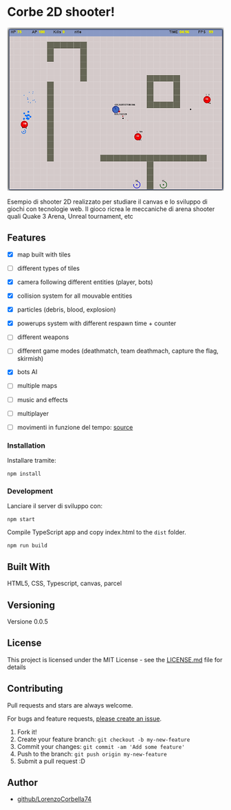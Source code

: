 # Corbe 2D shooter!

![arena](screen/arena.png)

Esempio di shooter 2D realizzato per studiare il canvas e lo sviluppo di giochi con tecnologie web. Il gioco ricrea le meccaniche di arena shooter quali Quake 3 Arena, Unreal tournament, etc

## Features
- [x] map built with tiles 
- [ ] different types of tiles 
- [x] camera following different entities (player, bots) 
- [x] collision system for all mouvable entities
- [x] particles (debris, blood, explosion)
- [x] powerups system with different respawn time + counter
- [ ] different weapons
- [ ] different game modes (deathmatch, team deathmach, capture the flag, skirmish)
- [x] bots AI
- [ ] multiple maps
- [ ] music and effects
- [ ] multiplayer
- [ ] movimenti in funzione del tempo: [source](https://www.viget.com/articles/time-based-animation/)


### Installation
Installare tramite:

    npm install

### Development

Lanciare il server di sviluppo con:

    npm start
    

Compile TypeScript app and copy index.html to the `dist` folder.

    npm run build



## Built With

HTML5, CSS, Typescript, canvas, parcel

## Versioning

Versione 0.0.5

## License

This project is licensed under the MIT License - see the [LICENSE.md](LICENSE.md) file for details


## Contributing

Pull requests and stars are always welcome.

For bugs and feature requests, [please create an issue](https://github.com/LorenzoCorbella74/testCanvasGame/issues).

1. Fork it!
2. Create your feature branch: `git checkout -b my-new-feature`
3. Commit your changes: `git commit -am 'Add some feature'`
4. Push to the branch: `git push origin my-new-feature`
5. Submit a pull request :D

## Author

- [github/LorenzoCorbella74](https://github.com/LorenzoCorbella74)
